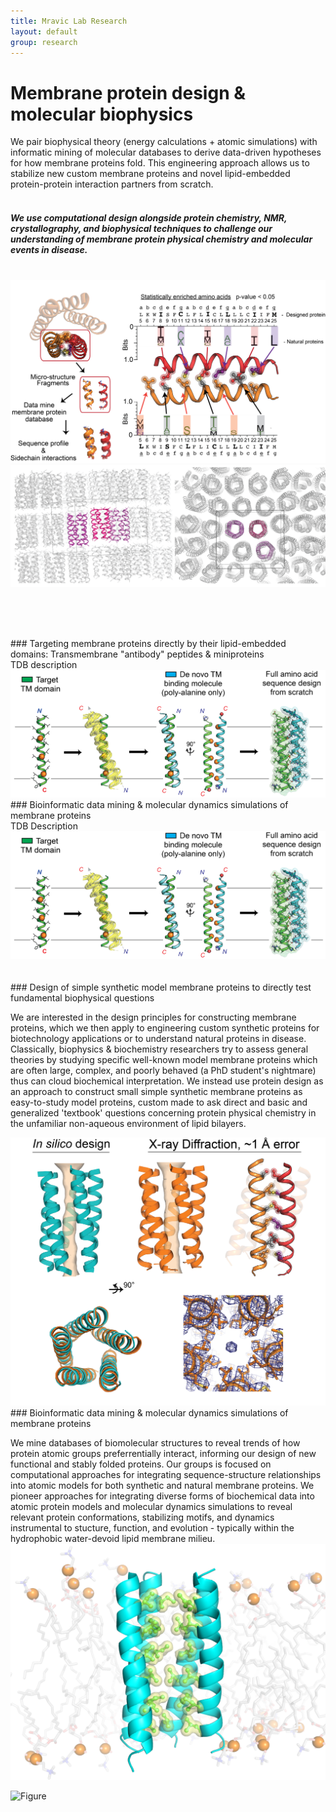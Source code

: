 ```yaml
---
title: Mravic Lab Research
layout: default
group: research
---
```


# Membrane protein design & molecular biophysics 


We pair biophysical theory (energy calculations + atomic simulations) with informatic mining of molecular databases to derive data-driven hypotheses for how membrane proteins fold.  This engineering approach allows us to stabilize new custom membrane proteins and novel lipid-embedded protein-protein interaction partners from scratch.   <br><br>



##### We use computational design alongside protein chemistry, NMR, crystallography, and biophysical techniques to challenge our understanding of membrane protein physical chemistry and molecular events in disease. 
<br>
<div class="col-md-7 order-md-1">
<img class="img-fluid" src="/static/img/MemProt_SeqDesign.png">
</div> 

<div class="col-md-5 order-md-2 align-self-center">
 <img class="img-fluid" src="/static/img/Xray_packingXtal.png">
 </div>

<br><br>

<div class="row">
<br>
###  Targeting membrane proteins directly by their lipid-embedded domains: Transmembrane "antibody" peptides & miniproteins
<div class="col-md-7 order-md-1">
 TDB description
 </div>
 <div class="col-md-3 order-md-2 align-self-center">
    <img class="img-fluid" src="/static/img/TM_antibody_design.png" alt="Figure">
 </div>
</div>

<div class="row">
### Bioinformatic data mining & molecular dynamics simulations of membrane proteins
<br>
<div class="col-md-7 order-md-1">
TDB Description
<img class="img-fluid" src="/static/img/TM_antibody_design.png" alt="Figure">
</div> 





<div class="row">
<br><br>
### Design of simple synthetic model membrane proteins to directly test fundamental biophysical questions
<br>
 <div class="col-md-7 order-md-2">

We are interested in the design  principles for constructing membrane proteins, which we then apply to engineering custom synthetic proteins for biotechnology applications or to understand natural proteins in disease.  Classically, biophysics & biochemistry researchers try to assess general theories by studying specific well-known model membrane proteins which are often large, complex, and poorly behaved (a PhD student's nightmare) thus can cloud biochemical interpretation.  We instead use protein design as an approach to construct small simple synthetic membrane proteins as easy-to-study model proteins, custom made to ask direct and basic and generalized 'textbook' questions concerning protein physical chemistry in the unfamiliar non-aqueous environment of lipid bilayers. 
 </div>

 <div class="col-md-7 order-md-1 align-self-center">
 <img class="img-fluid" src="/static/img/PL5_x-ray.png" alt="Figure">
 </div>
</div>

<div class="row">
### Bioinformatic data mining & molecular dynamics simulations of membrane proteins
<br>
<div class="col-md-7 order-md-1">

We mine databases of biomolecular structures to reveal trends of how protein atomic groups preferrentially interact, informing our design of new functional and stably folded proteins.  Our groups is focused on computational approaches for integrating sequence-structure relationships into atomic models for both synthetic and natural membrane proteins.  We pioneer approaches for integrating diverse forms of biochemical data into atomic protein models and molecular dynamics simulations to reveal relevant protein conformations, stabilizing motifs, and dynamics instrumental to stucture, function, and evolution - typically within the hydrophobic water-devoid lipid membrane milieu.
<img class="img-fluid" src="/static/img/simPacking_lipids.png" alt="Figure">
</div> 

<div class="col-md-5 order-md-2 align-self-center">
  <img class="img-fluid" src="/static/img/poreWaterOnly_v3.gif" alt="Figure">
 </div>
</div>


